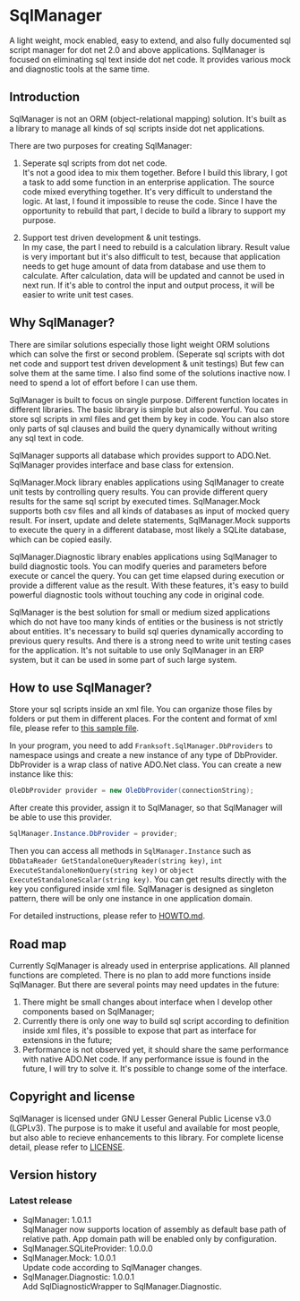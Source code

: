 # SqlManager
A light weight, mock enabled, easy to extend, and also fully documented sql script manager for dot net 2.0 and above
applications. SqlManager is focused on eliminating sql text inside dot net code. It provides various mock and diagnostic
tools at the same time.

## Introduction
SqlManager is not an ORM (object-relational mapping) solution. It's built as a library to manage all kinds of sql
scripts inside dot net applications.

There are two purposes for creating SqlManager:

1. Seperate sql scripts from dot net code.  
    It's not a good idea to mix them together. Before I build this library, I got a task to add some function in an
    enterprise application. The source code mixed everything together. It's very difficult to understand the logic. At
    last, I found it impossible to reuse the code. Since I have the opportunity to rebuild that part, I decide to build
    a library to support my purpose.

2. Support test driven development & unit testings.  
    In my case, the part I need to rebuild is a calculation library. Result value is very important but it's also
    difficult to test, because that application needs to get huge amount of data from database and use them to
    calculate. After calculation, data will be updated and cannot be used in next run. If it's able to control the input
    and output process, it will be easier to write unit test cases.

## Why SqlManager?
There are similar solutions especially those light weight ORM solutions which can solve the first or second problem.
(Seperate sql scripts with dot net code and support test driven development & unit testings) But few can solve them at
the same time. I also find some of the solutions inactive now. I need to spend a lot of effort before I can use them.

SqlManager is built to focus on single purpose. Different function locates in different libraries. The basic library is
simple but also powerful. You can store sql scripts in xml files and get them by key in code. You can also store only
parts of sql clauses and build the query dynamically without writing any sql text in code.

SqlManager supports all database which provides support to ADO.Net. SqlManager provides interface and base class for
extension.

SqlManager.Mock library enables applications using SqlManager to create unit tests by controlling query results. You can
provide different query results for the same sql script by executed times. SqlManager.Mock supports both csv files and
all kinds of databases as input of mocked query result. For insert, update and delete statements, SqlManager.Mock 
supports to execute the query in a different database, most likely a SQLite database, which can be copied easily.

SqlManager.Diagnostic library enables applications using SqlManager to build diagnostic tools. You can modify queries
and parameters before execute or cancel the query. You can get time elapsed during execution or provide a different
value as the result. With these features, it's easy to build powerful diagnostic tools without touching any code in
original code.

SqlManager is the best solution for small or medium sized applications which do not have too many kinds of entities or
the business is not strictly about entities. It's necessary to build sql queries dynamically according to previous query
results. And there is a strong need to write unit testing cases for the application. It's not suitable to use only 
SqlManager in an ERP system, but it can be used in some part of such large system.

## How to use SqlManager?
Store your sql scripts inside an xml file. You can organize those files by folders or put them in different places. For
the content and format of xml file, please refer to [this sample file](SqlManager/StandaloneQueries_Sample.xml).

In your program, you need to add `Franksoft.SqlManager.DbProviders` to namespace usings and create a new instance of
any type of DbProvider. DbProvider is a wrap class of native ADO.Net class. You can create a new instance like this:

```C#
OleDbProvider provider = new OleDbProvider(connectionString);
```

After create this provider, assign it to SqlManager, so that SqlManager will be able to use this provider.

```C#
SqlManager.Instance.DbProvider = provider;
```

Then you can access all methods in `SqlManager.Instance` such as `DbDataReader GetStandaloneQueryReader(string key)`,
`int ExecuteStandaloneNonQuery(string key)` or `object ExecuteStandaloneScalar(string key)`. You can get results
directly with the key you configured inside xml file. SqlManager is designed as singleton pattern, there will be only
one instance in one application domain.

For detailed instructions, please refer to [HOWTO.md](HOWTO.md).

## Road map
Currently SqlManager is already used in enterprise applications. All planned functions are completed. There is no plan
to add more functions inside SqlManager. But there are several points may need updates in the future:

1. There might be small changes about interface when I develop other components based on SqlManager;
2. Currently there is only one way to build sql script according to definition inside xml files, it's possible to expose
that part as interface for extensions in the future;
3. Performance is not observed yet, it should share the same performance with native ADO.Net code. If any performance
issue is found in the future, I will try to solve it. It's possible to change some of the interface.

## Copyright and license
SqlManager is licensed under GNU Lesser General Public License v3.0 (LGPLv3). The purpose is to make it useful and
available for most people, but also able to recieve enhancements to this library. For complete license detail, please
refer to [LICENSE](LICENSE).

## Version history
### Latest release
* SqlManager: 1.0.1.1  
    SqlManager now supports location of assembly as default base path of relative path. App domain path will be enabled
    only by configuration.
* SqlManager.SQLiteProvider: 1.0.0.0  
* SqlManager.Mock: 1.0.0.1  
    Update code according to SqlManager changes.
* SqlManager.Diagnostic: 1.0.0.1  
    Add SqlDiagnosticWrapper to SqlManager.Diagnostic.

